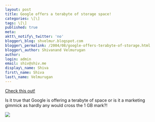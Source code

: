 ```yaml
---
layout: post
title: Google offers a terabyte of storage space!
categories: \[\]
tags: \[\]
published: true
meta:
aktt\_notify\_twitter: 'no'
blogger\_blog: shvelmur.blogspot.com
blogger\_permalink: /2004/08/google-offers-terabyte-of-storage.html
blogger\_author: Shivanand Velmurugan
author:
login: admin
email: shiv@shiv.me
display\_name: Shiva
first\_name: Shiva
last\_name: Velmurugan
---
```


[Check this out!][0]  
  
Is it true that Google is offering a terabyte of space or is it a marketing gimmick as hardly any would cross the 1 GB mark?!  

![](/images/7854873-109255545790051031?l=shvelmur.blogspot.com)


[0]: http://www.scripting.com/images/archiveScriptingCom/2004/05/18/terabyte.gif